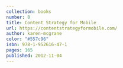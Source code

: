 ```yaml
---
collection: books
number: 8
title: Content Strategy for Mobile
url: https://contentstrategyformobile.com/
author: karen-mcgrane
color: "#557c96"
isbn: 978-1-952616-47-1
pages: 165
published: 2012-11-04
---
```

